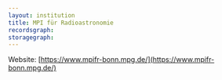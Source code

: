 ```yaml
---
layout: institution
title: MPI für Radioastronomie
recordsgraph: 
storagegraph: 
---
```


Website: [https://www.mpifr-bonn.mpg.de/](https://www.mpifr-bonn.mpg.de/)
